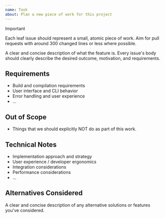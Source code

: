 ```yaml
---
name: Task
about: Plan a new piece of work for this project
---
```


> [!IMPORTANT]
>
> Each leaf issue should represent a small, atomic piece of work. Aim for pull requests with around 300 changed lines or less where possible.

A clear and concise description of what the feature is. Every issue's body should clearly describe the desired outcome, motivation, and requirements.

## Requirements

- Build and compilation requirements
- User interface and CLI behavior
- Error handling and user experience
- …

## Out of Scope

- Things that we should explicitly NOT do as part of this work.

## Technical Notes

- Implementation approach and strategy
- User experience / developer ergonomics
- Integration considerations
- Performance considerations
- …

## Alternatives Considered

A clear and concise description of any alternative solutions or features you've considered.
